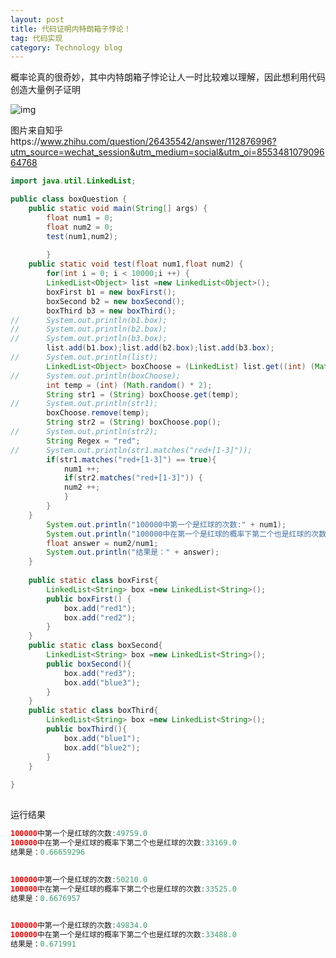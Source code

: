 ```yaml
---
layout: post
title: 代码证明内特朗箱子悖论！
tag: 代码实现
category: Technology blog
---
```

概率论真的很奇妙，其中内特朗箱子悖论让人一时比较难以理解，因此想利用代码创造大量例子证明

![img](https://img-blog.csdnimg.cn/2019050113345614.jpg?x-oss-process=image/watermark,type_ZmFuZ3poZW5naGVpdGk,shadow_10,text_aHR0cHM6Ly9ibG9nLmNzZG4ubmV0L3dlaXhpbl80NDQzOTA4NQ==,size_16,color_FFFFFF,t_70)![点击并拖拽以移动](data:image/gif;base64,R0lGODlhAQABAPABAP///wAAACH5BAEKAAAALAAAAAABAAEAAAICRAEAOw==)

图片来自知乎https://www.zhihu.com/question/26435542/answer/112876996?utm_source=wechat_session&utm_medium=social&utm_oi=855348107909664768

```java
import java.util.LinkedList;

public class boxQuestion {
	public static void main(String[] args) {
		float num1 = 0;
		float num2 = 0;
		test(num1,num2);
		
		}
	public static void test(float num1,float num2) {
		for(int i = 0; i < 10000;i ++) {
		LinkedList<Object> list =new LinkedList<Object>();
		boxFirst b1 = new boxFirst();
		boxSecond b2 = new boxSecond();
		boxThird b3 = new boxThird();
//		System.out.println(b1.box);
//		System.out.println(b2.box);
//		System.out.println(b3.box);
		list.add(b1.box);list.add(b2.box);list.add(b3.box);
//		System.out.println(list);
		LinkedList<Object> boxChoose = (LinkedList) list.get((int) (Math.random() * 3));
//		System.out.println(boxChoose);
		int temp = (int) (Math.random() * 2);
		String str1 = (String) boxChoose.get(temp);
//		System.out.println(str1);
		boxChoose.remove(temp);
		String str2 = (String) boxChoose.pop();
//		System.out.println(str2);
		String Regex = "red";
//		System.out.println(str1.matches("red+[1-3]"));
		if(str1.matches("red+[1-3]") == true){
			num1 ++;
			if(str2.matches("red+[1-3]")) {
			num2 ++;
			}	
		}
	}
		System.out.println("100000中第一个是红球的次数:" + num1);
		System.out.println("100000中在第一个是红球的概率下第二个也是红球的次数:" + num2);
		float answer = num2/num1;
		System.out.println("结果是：" + answer);
	}
		
	public static class boxFirst{
		LinkedList<String> box =new LinkedList<String>();
		public boxFirst() {
			box.add("red1");
			box.add("red2");
		}
	}
	public static class boxSecond{
		LinkedList<String> box =new LinkedList<String>();
		public boxSecond(){
			box.add("red3");
			box.add("blue3");
		}
	}
	public static class boxThird{
		LinkedList<String> box =new LinkedList<String>();
		public boxThird(){
			box.add("blue1");
			box.add("blue2");
		}
	}
	
}
```

![点击并拖拽以移动](data:image/gif;base64,R0lGODlhAQABAPABAP///wAAACH5BAEKAAAALAAAAAABAAEAAAICRAEAOw==)

运行结果

```java
100000中第一个是红球的次数:49759.0
100000中在第一个是红球的概率下第二个也是红球的次数:33169.0
结果是：0.66659296
```

![点击并拖拽以移动](data:image/gif;base64,R0lGODlhAQABAPABAP///wAAACH5BAEKAAAALAAAAAABAAEAAAICRAEAOw==)

```java
100000中第一个是红球的次数:50210.0
100000中在第一个是红球的概率下第二个也是红球的次数:33525.0
结果是：0.6676957
```

![点击并拖拽以移动](data:image/gif;base64,R0lGODlhAQABAPABAP///wAAACH5BAEKAAAALAAAAAABAAEAAAICRAEAOw==)

```java
100000中第一个是红球的次数:49834.0
100000中在第一个是红球的概率下第二个也是红球的次数:33488.0
结果是：0.671991
```

![点击并拖拽以移动](data:image/gif;base64,R0lGODlhAQABAPABAP///wAAACH5BAEKAAAALAAAAAABAAEAAAICRAEAOw==)